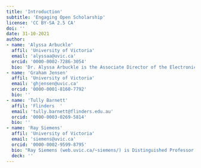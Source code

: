 ```yaml
---
title: 'Introduction'
subtitle: 'Engaging Open Scholarship'
license: 'CC BY-SA 2.5 CA'
doi: ''
date: 31-10-2021
author: 
- name: 'Alyssa Arbuckle'
  affil: 'University of Victoria'
  email: 'alyssaa@uvic.ca'
  orcid: '0000-0002-7286-3054'
  bio: 'Dr. Alyssa Arbuckle is the Associate Director of the Electronic Textual Cultures Lab (ETCL) at the University of Victoria, where she is Operational Lead for the Implementing New Knowledge Environments (INKE) Partnership and a co-facilitator of its Connection cluster. She is a member of the Directorial Group and the Operational Team for the Digital Humanities Summer Institute (DHSI). Alyssa also holds an Interdisciplinary PhD from the University of Victoria, focusing on open social scholarship and its implementation. She holds a BA Honours in English from the University of British Columbia and an MA in English from the University of Victoria, where her previous studies centred around digital humanities, new media, and contemporary American literature. Currently, she explores open access, digital publishing, and how we can share academic research more broadly. To this end, Alyssa’s work has appeared in *Digital Studies*, *Digital Humanities Quarterly*, *KULA: Knowledge Creation, Dissemination, and Preservation Studies*, and *Scholarly and Research Communication*, among other venues, and she has recently co-edited print and online book collections titled *Social Knowledge Creation in the Humanities* and *Feminist War Games?: Mechanisms of War, Feminist Values, and Interventional Games*.'
- name: 'Graham Jensen'
  affil: 'University of Victoria'
  email: 'ghjensen@uvic.ca'
  orcid: '0000-0001-8160-7792'
  bio: ''
- name: 'Tully Barnett'
  affil: 'Flinders  '
  email: 'tully.barnett@flinders.edu.au'
  orcid: '0000-0003-0269-5814'
  bio: ''
- name: 'Ray Siemens'
  affil: 'University of Victoria'
  email: 'siemens@uvic.ca'
  orcid: '0000-0002-9599-8795'
  bio: "Ray Siemens (web.uvic.ca/~siemens/) is Distinguished Professor in the Faculty of Humanities at the University of Victoria, Canada, in English and Computer Science, and past Canada Research Chair in Humanities Computing; in 2019, he was also Leverhulme Visiting Professor at U Loughborough and, 2019-22, Global Innovation Chair in Digital Humanities in the Centre for 21st Century Humanities at U Newcastle. He is founding editor of the electronic scholarly journal Early Modern Literary Studies, and his publications include, among others, Blackwell's Companion to Digital Humanities (2004, 2015 with Schreibman and Unsworth), Blackwell's Companion to Digital Literary Studies (2007, with Schreibman), A Social Edition of the Devonshire MS (2012, 2015; MRTS/Iter & Wikibooks, with Crompton et al.), Literary Studies in the Digital Age (2014; MLA, with Price), Doing Digital Humanities (2017; Routledge, with Crompton and Lane), and The Lyrics of the Henry VIII MS (2018; RETS). He directs the Implementing New Knowledge Environments project, the Digital Humanities Summer Institute, and the Electronic Textual Cultures Lab, recently serving as a member of governing council for the Social Science and Humanities Research Council of Canada, as Vice President / Director of the Canadian Federation of the Humanities and Social Sciences (for Research Dissemination), Chair of the MLA Committee on Scholarly Editions, and Chair of the international Alliance of Digital Humanities Organizations."
  deck: ''
---
```


